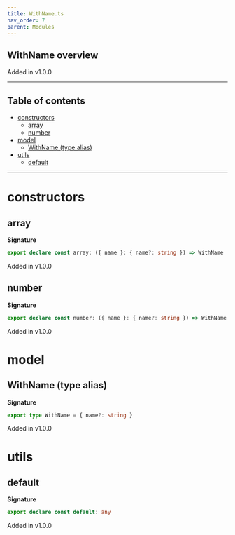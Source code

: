 ```yaml
---
title: WithName.ts
nav_order: 7
parent: Modules
---
```


## WithName overview

Added in v1.0.0

---

<h2 class="text-delta">Table of contents</h2>

- [constructors](#constructors)
  - [array](#array)
  - [number](#number)
- [model](#model)
  - [WithName (type alias)](#withname-type-alias)
- [utils](#utils)
  - [default](#default)

---

# constructors

## array

**Signature**

```ts
export declare const array: ({ name }: { name?: string }) => WithName
```

Added in v1.0.0

## number

**Signature**

```ts
export declare const number: ({ name }: { name?: string }) => WithName
```

Added in v1.0.0

# model

## WithName (type alias)

**Signature**

```ts
export type WithName = { name?: string }
```

Added in v1.0.0

# utils

## default

**Signature**

```ts
export declare const default: any
```

Added in v1.0.0
